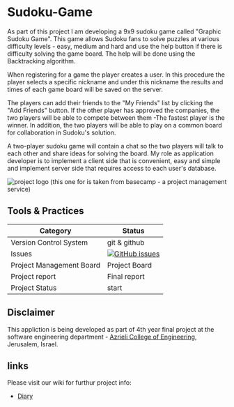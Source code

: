 # Sudoku-Game

As part of this project I am developing a 9x9 sudoku game called "Graphic Sudoku Game". This game allows Sudoku fans to solve puzzles at various difficulty levels - easy, medium and hard and use the help button if there is difficulty solving the game board. The help will be done using the Backtracking algorithm.

When registering for a game the player creates a user. In this procedure the player selects a specific nickname and under this nickname the results and times of each game board will be saved on the server.

The players can add their friends to the "My Friends" list by clicking the "Add Friends" button. If the other player has approved the companies, the two players will be able to compete between them -The fastest player is the winner. In addition, the two players will be able to play on a common board for collaboration in Sudoku's solution.

A two-player sudoku game will contain a chat so the two players will talk to each other and share ideas for solving the board.
My role as application developer is to implement a client side that is convenient, easy and simple and implement server side that requires access to each user's database.

![project logo (this one for is taken from basecamp - a project management service)](https://i.imgur.com/0zowoQW.png)


## Tools & Practices

|Category|Status|
|---|---|
| Version Control System| git & github |
| Issues | [![GitHub issues](https://img.shields.io/github/issues/michalbn/Sudoku-Game.svg?style=flat)](https://github.com/michalbn/Sudoku-Game/issues) |
|Project Management Board | Project Board|
| Project report| Final report|
|Project Status | start|

## Disclaimer
This appliction is being developed as part of 4th year final project at the software engineering department - [Azrieli College of Engineering](http://www.jce.ac.il/), Jerusalem, Israel.


## links

Please visit our wiki for furthur project info:

- [Diary](https://github.com/michalbn/Sudoku-Game/wiki/Diary)



